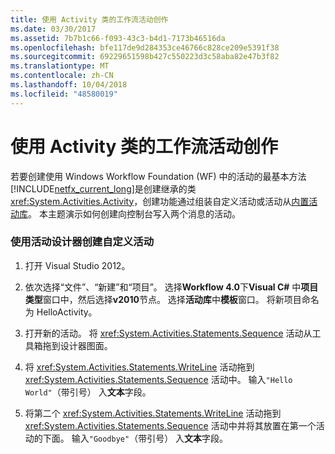 ```yaml
---
title: 使用 Activity 类的工作流活动创作
ms.date: 03/30/2017
ms.assetid: 7b7b1c66-f093-43c3-b4d1-7173b46516da
ms.openlocfilehash: bfe117de9d284353ce46766c828ce209e5391f38
ms.sourcegitcommit: 69229651598b427c550223d3c58aba82e47b3f82
ms.translationtype: MT
ms.contentlocale: zh-CN
ms.lasthandoff: 10/04/2018
ms.locfileid: "48580019"
---
```

# <a name="workflow-activity-authoring-using-the-activity-class"></a>使用 Activity 类的工作流活动创作
若要创建使用 Windows Workflow Foundation (WF) 中的活动的最基本方法[!INCLUDE[netfx_current_long](../../../includes/netfx-current-long-md.md)]是创建继承的类<xref:System.Activities.Activity>，创建功能通过组装自定义活动或活动从[内置活动库](../../../docs/framework/windows-workflow-foundation/net-framework-4-5-built-in-activity-library.md)。 本主题演示如何创建向控制台写入两个消息的活动。

### <a name="to-create-a-custom-activity-using-the-activity-designer"></a>使用活动设计器创建自定义活动

1.  打开 Visual Studio 2012。

2.  依次选择“文件”、“新建”和“项目”。 选择**Workflow 4.0**下**Visual C#** 中**项目类型**窗口中，然后选择**v2010**节点。 选择**活动库**中**模板**窗口。 将新项目命名为 HelloActivity。

3.  打开新的活动。  将 <xref:System.Activities.Statements.Sequence> 活动从工具箱拖到设计器图面。

4.  将 <xref:System.Activities.Statements.WriteLine> 活动拖到 <xref:System.Activities.Statements.Sequence> 活动中。 输入`"Hello World"`（带引号） 入**文本**字段。

5.  将第二个 <xref:System.Activities.Statements.WriteLine> 活动拖到 <xref:System.Activities.Statements.Sequence> 活动中并将其放置在第一个活动的下面。 输入`"Goodbye"`（带引号） 入**文本**字段。
